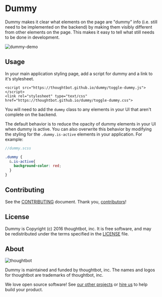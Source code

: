 # Dummy

Dummy makes it clear what elements on the page are "dummy" info (i.e.
still need to be implemented on the backend) by making them visibly different
from other elements on the page. This makes it easy to tell what still needs to
be done in development.

![dummy-demo](https://raw.githubusercontent.com/thoughtbot/dummy/a0fbc6bea6d03bd5d25d961c3a3d4872320ae4a0/dummy-demo.gif)

## Usage

In your main application styling page, add a script for dummy and a link
to it's stylesheet.

```
<script src="https://thoughtbot.github.io/dummy/toggle-dummy.js">
</script>
<link rel="stylesheet" type="text/css"
href="https://thoughtbot.github.io/dummy/toggle-dummy.css">
```

You will need to add the `dummy` class to any elements in your UI that
aren't complete on the backend.

The default behavior is to reduce the opacity of dummy elements in your UI when
dummy is active. You can also overwrite this behavior by modifying the styling
for the `.dummy.is-active` elements in your application. For example:

```scss
//dummy.scss

.dummy {
  &.is-active{
    background-color: red;
  }
}
```

## Contributing

See the [CONTRIBUTING] document.
Thank you, [contributors]!

  [CONTRIBUTING]: CONTRIBUTING.md
  [contributors]: https://github.com/thoughtbot/dummy/graphs/contributors

## License

Dummy is Copyright (c) 2016 thoughtbot, inc.
It is free software, and may be redistributed
under the terms specified in the [LICENSE] file.

  [LICENSE]: /LICENSE

## About

![thoughtbot](https://thoughtbot.com/logo.png)

Dummy is maintained and funded by thoughtbot, inc.
The names and logos for thoughtbot are trademarks of thoughtbot, inc.

We love open source software!
See [our other projects][community]
or [hire us][hire] to help build your product.

  [community]: https://thoughtbot.com/community?utm_source=github
  [hire]: https://thoughtbot.com/hire-us?utm_source=github